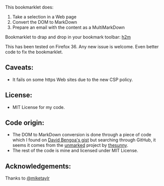 This bookmarklet does:

1. Take a selection in a Web page
2. Convert the DOM to MarkDown
3. Prepare an email with the content as a MultiMarkDown

Bookmarklet to drap and drop in your bookmark toolbar: [h2m](javascript:(function(){function%20markdownEscape(text){return%20text.replace(/\s+/g,"%20").replace(/[\\*_>#]/g,"\\__1__");}function%20repeat(str,times){return(new%20Array(times+1)).join(str);}function%20childsToMarkdown(tree,mode){var%20res="";for(var%20i=0,l=tree.childNodes.length;i<l;++i){res+=nodeToMarkdown(tree.childNodes[i],mode);}return%20res;}function%20nodeToMarkdown(tree,mode){var%20nl="\n\n";if(tree.nodeType==3){return%20markdownEscape(tree.nodeValue);}else%20if(tree.nodeType==1){if(mode=="block"){switch(tree.tagName.toLowerCase()){case%20"br":return%20nl;case%20"hr":return%20nl+"---"+nl;case%20"p":case%20"div":case%20"section":case%20"address":case%20"center":return%20nl+childsToMarkdown(tree,"block")+nl;case%20"ul":return%20nl+childsToMarkdown(tree,"u")+nl;case%20"ol":return%20nl+childsToMarkdown(tree,"o")+nl;case%20"pre":return%20nl+"%20%20%20%20"+childsToMarkdown(tree,"inline")+nl;case%20"code":if(tree.childNodes.length==1){break;}return%20nl+"%20%20%20%20"+childsToMarkdown(tree,"inline")+nl;case%20"h1":case%20"h2":case%20"h3":case%20"h4":case%20"h5":case%20"h6":case%20"h7":return%20nl+repeat("#",+tree.tagName[1])+"%20%20"+childsToMarkdown(tree,"inline")+nl;case%20"blockquote":return%20nl+">%20"+childsToMarkdown(tree,"inline")+nl;default:console.log("[toMarkdown]%20-%20not%20a%20block%20element%20"+tree.tagName);}}if(/^[ou]+$/.test(mode)){if(tree.tagName=="LI"){return%20"\n"+repeat("%20%20",mode.length-1)+(mode[mode.length-1]=="o"?"1.%20":"-%20")+childsToMarkdown(tree,mode+"l");}else{console.log("[toMarkdown]%20-%20invalid%20element%20at%20this%20point%20"+mode.tagName);return%20childsToMarkdown(tree,"inline");}}else%20if(/^[ou]+l$/.test(mode)){if(tree.tagName=="UL"){return%20childsToMarkdown(tree,mode.substr(0,mode.length-1)+"u");}else%20if(tree.tagName=="OL"){return%20childsToMarkdown(tree,mode.substr(0,mode.length-1)+"o");}}switch(tree.tagName.toLowerCase()){case%20"strong":case%20"b":return%20"**"+childsToMarkdown(tree,"inline")+"**";case%20"em":case%20"i":return%20"_"+childsToMarkdown(tree,"inline")+"_";case%20"code":return%20"`"+childsToMarkdown(tree,"inline")+"`";case%20"a":console.log("anchor%20"+tree.tagName);var%20link=tree.getAttribute("href");var%20linkinfo=getLinkIndex(link,linkregistry);var%20linkindex=linkinfo[0];linkregistry=linkinfo[1];return%20"["+childsToMarkdown(tree,"inline")+"]["+linkindex+"]";case%20"img":return%20nl+"[_Image_:%20"+markdownEscape(tree.getAttribute("alt"))+"]("+tree.getAttribute("src")+")"+nl;case%20"script":case%20"style":case%20"meta":return%20"";default:console.log("[toMarkdown]%20-%20undefined%20element%20"+tree.tagName);return%20childsToMarkdown(tree,mode);}}}function%20toMarkdown(node){return%20nodeToMarkdown(node,"block").replace(/[\n\s]+/,"\n").replace(/[\n]{2,}/g,"\n");}function%20getLinkIndex(link,linkregistry){console.log("[getLinkIndex]%20-%20link%20"+link);registrylength=Object.keys(linkregistry).length;if(linkregistry[link]===undefined){linkindex=registrylength+1;linkregistry[link]=linkindex;}else{linkindex=linkregistry[link];}return[linkindex,linkregistry];}function%20createLinksIndex(linkregistry){var%20linksummary='\n\n';for(var%20link%20in%20linkregistry){linksummary+='['+linkregistry[link]+']:%20'+link+'\n';}return%20linksummary;}function%20getDomSelection(){var%20domnode=document.createDocumentFragment();if(typeof%20window.getSelection!=undefined){selection=window.getSelection();if(selection.rangeCount){for(var%20i=0,len=selection.rangeCount;i<len;++i){var%20container=document.createElement("div");container.appendChild(selection.getRangeAt(i).cloneContents());domnode.appendChild(container);}}}return%20domnode;}function%20toMail(docbody,doctitle,docdate,docuri){var%20mail='mailto:?SUBJECT=';mail+=encodeURIComponent(doctitle);mail+='&BODY=';mail+=escape('\nTitle:%20');mail+=encodeURIComponent(doctitle);mail+=escape('\nURI:%20%20%20');mail+=encodeURIComponent(docuri);mail+=escape('\nDate:%20%20');mail+=encodeURIComponent(docdate);mail+=escape('\n\n');mail+=encodeURIComponent(docbody);mail+=escape('\n\n');return%20location.href=mail;}function%20getDocTitle(){return%20document.title;}function%20getDocDate(){return%20new%20Date(document.lastModified).toUTCString();}function%20getDocUri(){return%20document.location;}var%20linkregistry=Object.create(null);var%20registrylength=0;var%20docbody='';var%20doctitle=getDocTitle();var%20docuri=getDocUri();var%20docdate=getDocDate();var%20domnode=getDomSelection();for(var%20i=0,len=domnode.childNodes.length;i<len;++i){docbody+=toMarkdown(domnode.childNodes[i]);}docbody+=createLinksIndex(linkregistry);toMail(docbody,doctitle,docdate,docuri);})();)

This has been tested on Firefox 36.
Any new issue is welcome. 
Even better code to fix the bookmarklet.

## Caveats:

* It fails on some https Web sites due to the new CSP policy.


## License:
* MIT License for my code.

## Code origin:
* The DOM to MarkDown conversion is done through a piece of code which I found on [David Bengoa's gist](https://gist.github.com/YouWoTMA/1762527) but searching through GitHub, it seems it comes from the [unmarked](https://github.com/thesunny/unmarked) project by [thesunny](https://github.com/thesunny).
* The rest of the code is mine and licensed under MIT License.

## Acknowledgements:
Thanks to [@miketaylr](https://github.com/miketaylr)